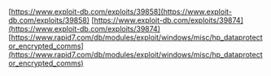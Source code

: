 [https://www.exploit-db.com/exploits/39858](https://www.exploit-db.com/exploits/39858)
[https://www.exploit-db.com/exploits/39874](https://www.exploit-db.com/exploits/39874)
[https://www.rapid7.com/db/modules/exploit/windows/misc/hp_dataprotector_encrypted_comms](https://www.rapid7.com/db/modules/exploit/windows/misc/hp_dataprotector_encrypted_comms)
